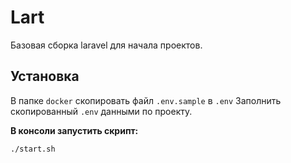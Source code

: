 # Lart

Базовая сборка laravel для начала проектов.

## Установка

В папке `docker` скопировать файл `.env.sample` в `.env`
Заполнить скопированный `.env` данными по проекту.

**В консоли запустить скрипт:**

`./start.sh`